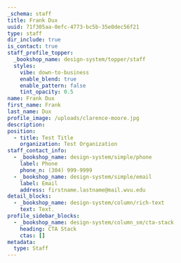 ```yaml
---
_schema: staff
title: Frank Dux
uuid: 71f305aa-0efc-4773-bc5b-35e0dec56f21
type: staff
dir_include: true
is_contact: true
staff_profile_topper:
  _bookshop_name: design-system/topper/staff
  styles:
    vibe: down-to-business
    enable_blend: true
    enable_pattern: false
    tint_opacity: 0.5
name: Frank Dux
first_name: Frank
last_name: Dux
profile_image: /uploads/clarence-moore.jpg
description:
position:
  - title: Test Title
    organization: Test Organization
staff_contact_info:
  - _bookshop_name: design-system/simple/phone
    label: Phone
    phone_n: (304) 999-9999
  - _bookshop_name: design-system/simple/email
    label: Email
    address: firstname.lastname@mail.wvu.edu
detail_blocks:
  - _bookshop_name: design-system/column/rich-text
    text: Text.
profile_sidebar_blocks:
  - _bookshop_name: design-system/column_sm/cta-stack
    heading: CTA Stack
    ctas: []
metadata:
  type: Staff
---
```

